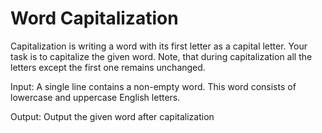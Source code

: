 # Word Capitalization

Capitalization is writing a word with its first letter as a capital letter. Your task is to capitalize the given word.
Note, that during capitalization all the letters except the first one remains unchanged.

Input: A single line contains a non-empty word. This word consists of lowercase and uppercase English letters.

Output: Output the given word after capitalization